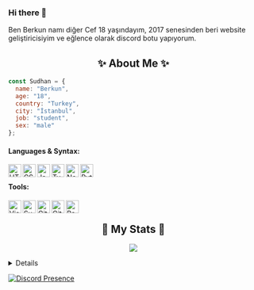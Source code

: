 ### Hi there 👋

Ben Berkun namı diğer Cef 18 yaşındayım, 2017 senesinden beri website geliştiricisiyim ve eğlence olarak discord botu yapıyorum.
  
<h2 align="center"> ✨ About Me ✨</h2>

```js
const Sudhan = {
  name: "Berkun",
  age: "18",
  country: "Turkey",
  city: "İstanbul",
  job: "student",
  sex: "male"
};
```


#### Languages & Syntax:
<img align="left" alt="HTML5" width="26px" src="https://api.iconify.design/simple-icons:html5.svg?height=26" />
<img align="left" alt="CSS3" width="26px" src="https://api.iconify.design/simple-icons:css3.svg?height=26" />
<img align="left" alt="JavaScript" width="26px" src="https://api.iconify.design/simple-icons:javascript.svg?height=26" />
<img align="left" alt="TypeScript" width="26px" src="https://api.iconify.design/simple-icons:typescript.svg?height=26" />
<img align="left" alt="Node.js" width="26px" src="https://api.iconify.design/simple-icons:node-dot-js.svg?height=26" />
<img align="left" alt="Python" width="26px" src="https://api.iconify.design/simple-icons:python.svg?height=26" />

<br>

#### Tools:
<img align="left" alt="Visual Studio Code" width="26px" src="https://api.iconify.design/simple-icons:visualstudiocode.svg?height=26" />
<img align="left" alt="Sublime Text" width="26px" src="https://api.iconify.design/simple-icons:sublimetext.svg?height=26" />
<img align="left" alt="Git" width="26px" src="https://api.iconify.design/simple-icons:git.svg?height=26" />
<img align="left" alt="GitHub" width="26px" src="https://api.iconify.design/simple-icons:github.svg?height=26" />
<img align="left" alt="React" width="26px" src="https://api.iconify.design/akar-icons:react-fill.svg?height=26" />

<br>

<h2 align="center"> 🚀 My Stats 🚀</h2>
<p align="center">
<img src="https://github-readme-streak-stats.herokuapp.com/?user=berkxn&theme=tokyonight">
</p>
<details>
  <p align="center">
    <img src="https://github-profile-trophy.vercel.app/?username=berkxn&theme=dracula">
    <img src="https://github-readme-stats.vercel.app/api?username=berkxn&theme=tokyonight&count_private=true&show_icons=true&include_all_commits=true">
  </p>
</details>

[![Discord Presence](https://lanyard-profile-readme.vercel.app/api/1041750305131470888?theme=dark&bg=18191c&animated=false&hideDiscrim=true&borderRadius=30px)](https://discord.com/users/1041750305131470888)
